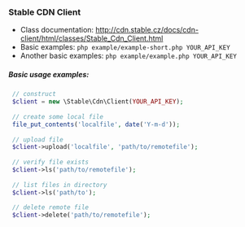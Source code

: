 ### Stable CDN Client

* Class documentation: http://cdn.stable.cz/docs/cdn-client/html/classes/Stable_Cdn_Client.html
* Basic examples: `php example/example-short.php YOUR_API_KEY`
* Another basic examples: `php example/example.php YOUR_API_KEY`

 ##### Basic usage examples:
 
```php
 // construct
 $client = new \Stable\Cdn\Client(YOUR_API_KEY);
 
 // create some local file
 file_put_contents('localfile', date('Y-m-d'));
 
 // upload file
 $client->upload('localfile', 'path/to/remotefile');
 
 // verify file exists
 $client->ls('path/to/remotefile');
 
 // list files in directory
 $client->ls('path/to');
 
 // delete remote file
 $client->delete('path/to/remotefile');
 ```
